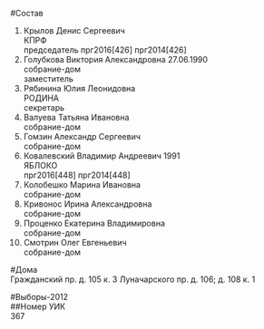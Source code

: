 #Состав  
1. Крылов Денис Сергеевич  
    КПРФ  
    председатель прг2016[426] прг2014[426]  
2. Голубкова Виктория Александровна 27.06.1990  
    собрание-дом  
    заместитель  
3. Рябинина Юлия Леонидовна  
    РОДИНА  
    секретарь  
4. Валуева Татьяна Ивановна  
    собрание-дом  
5. Гомзин Александр Сергеевич  
    собрание-дом  
6. Ковалевский Владимир Андреевич 1991  
    ЯБЛОКО  
    прг2016[448] прг2014[448]  
7. Колобешко Марина Ивановна  
    собрание-дом  
8. Кривонос Ирина Александровна  
    собрание-дом  
9. Проценко Екатерина Владимировна  
    собрание-дом  
10. Смотрин Олег Евгеньевич  
    собрание-дом  
  
#Дома  
Гражданский пр. д. 105 к. 3 Луначарского пр. д. 106; д. 108 к. 1  
  
#Выборы-2012  
##Номер УИК  
367  
